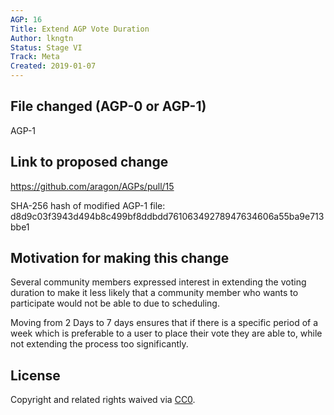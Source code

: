 ```yaml
---
AGP: 16
Title: Extend AGP Vote Duration
Author: lkngtn
Status: Stage VI
Track: Meta
Created: 2019-01-07
---
```


## File changed (AGP-0 or AGP-1)

AGP-1

## Link to proposed change

https://github.com/aragon/AGPs/pull/15

SHA-256 hash of modified AGP-1 file: d8d9c03f3943d494b8c499bf8ddbdd76106349278947634606a55ba9e713bbe1

## Motivation for making this change

Several community members expressed interest in extending the voting duration to make it less likely that a community member who wants to participate would not be able to due to scheduling.

Moving from 2 Days to 7 days ensures that if there is a specific period of a week which is preferable to a user to place their vote they are able to, while not extending the process too significantly.

## License
Copyright and related rights waived via [CC0](https://creativecommons.org/publicdomain/zero/1.0/).
